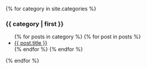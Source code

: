 <div id="articles">
{% for category in site.categories %}
  <h3>{{ category | first }}</h3>
    <ul>
    {% for posts in category %}
      {% for post in posts %}
        <li><a href="{{ post.url }}">{{ post.title }}</a></li>
      {% endfor %}
    {% endfor %}
    </ul>
{% endfor %}
</div>
